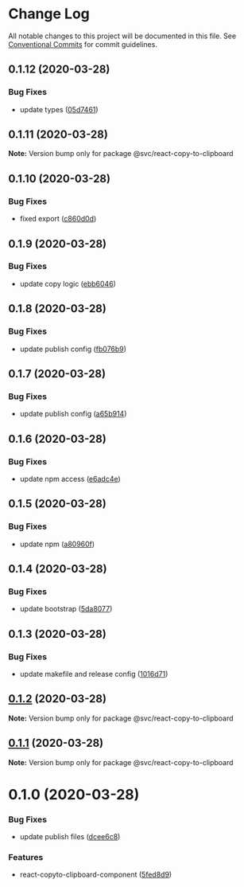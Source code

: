 # Change Log

All notable changes to this project will be documented in this file.
See [Conventional Commits](https://conventionalcommits.org) for commit guidelines.

## 0.1.12 (2020-03-28)


### Bug Fixes

* update types ([05d7461](https://github.com/svcorg/react-components/commit/05d74616b6c37ffe27971f612073b43bdf05c361))





## 0.1.11 (2020-03-28)

**Note:** Version bump only for package @svc/react-copy-to-clipboard





## 0.1.10 (2020-03-28)


### Bug Fixes

* fixed export ([c860d0d](https://github.com/svcorg/react-components/commit/c860d0df1c96409e37467256e44672979e9dfeae))





## 0.1.9 (2020-03-28)


### Bug Fixes

* update copy logic ([ebb6046](https://github.com/svcorg/react-components/commit/ebb60465eac7bca5af13c3f006a85d0f89b69f06))





## 0.1.8 (2020-03-28)


### Bug Fixes

* update publish config ([fb076b9](https://github.com/svcorg/react-components/commit/fb076b9c6452a991ab47a2bbfe6fc78d486a3caf))





## 0.1.7 (2020-03-28)


### Bug Fixes

* update publish config ([a65b914](https://github.com/svcorg/react-components/commit/a65b914ba7d9faa6de7755cad7eb224d1c2251b7))





## 0.1.6 (2020-03-28)


### Bug Fixes

* update npm access ([e6adc4e](https://github.com/svcorg/react-components/commit/e6adc4e4d235c056d51bc730b744376920a96e9b))





## 0.1.5 (2020-03-28)


### Bug Fixes

* update npm ([a80960f](https://github.com/svcorg/react-components/commit/a80960fcbdeb38c9d2d016bf88ae18f68d5f78a9))





## 0.1.4 (2020-03-28)


### Bug Fixes

* update bootstrap ([5da8077](https://github.com/svcorg/react-components/commit/5da807714eb761159d6f940da294a6ae68e3566f))





## 0.1.3 (2020-03-28)


### Bug Fixes

* update makefile and release config ([1016d71](https://github.com/svcorg/react-components/commit/1016d7118393ff22c01f3777b66bb54b732086eb))





## [0.1.2](https://github.com/svcorg/react-components/compare/@svc/react-copy-to-clipboard@0.1.1...@svc/react-copy-to-clipboard@0.1.2) (2020-03-28)

**Note:** Version bump only for package @svc/react-copy-to-clipboard





## [0.1.1](https://github.com/svcorg/react-components/compare/@svc/react-copy-to-clipboard@0.1.0...@svc/react-copy-to-clipboard@0.1.1) (2020-03-28)

**Note:** Version bump only for package @svc/react-copy-to-clipboard





# 0.1.0 (2020-03-28)


### Bug Fixes

* update publish files ([dcee6c8](https://github.com/svcorg/react-components/commit/dcee6c8472c5d9791b23dccc48e851cf48586a2d))


### Features

* react-copyto-clipboard-component ([5fed8d9](https://github.com/svcorg/react-components/commit/5fed8d9549fe1a16fcce6a51e7fcaae4a8f832a0))
